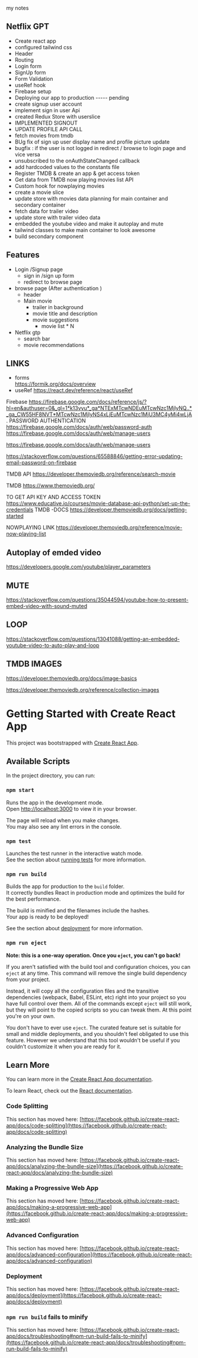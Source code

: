 my notes 
## Netflix GPT
- Create react app
- configured tailwind css
- Header
- Routing 
- Login form
- SignUp form
- Form Validation
- useRef hook 
- Firebase setup 
- Deploying our app to production ----- pending
- create signup user account
- implement sign in user Api
- created Redux Store with userslice
- IMPLEMENTED SIGNOUT
- UPDATE PROFILE API CALL
- fetch movies  from tmdb
- BUg fix of sign up user display name and profile picture update
-  bugfix : if the user is not logged in redirect / browse to login page and vice versa
- unsubscribed to the onAuthStateChanged callback
- add hardcoded values to the constants file
- Register TMDB & create an app & get access token 
- Get data from TMDB now playing movies list API
- Custom hook for nowplaying movies 
- create a movie slice 
- update store with movies data 
planning for main container and secondary container 
- fetch data for trailer video 
- update store with trailer video data
- embedded the youtube video and make it autoplay and mute 
- tailwind classes to make main container  to look awesome 
- build secondary component




















## Features
- Login /Signup page 
    - sign in /sign up form 
    - redirect to browse page
- browse page  (After authentication )
    - header
    - Main movie 
        - trailer in background
        - movie title and description
        - movie suggestions 
            - movie list * N 
- Netflix gtp 
    - search bar 
    - movie recommendations


## LINKS 
- forms  
https://formik.org/docs/overview
- useRef
https://react.dev/reference/react/useRef


Firebase
https://firebase.google.com/docs/reference/js/?hl=en&authuser=0&_gl=1*k13vyu*_ga*NTExMTcwNDEuMTcwNzc1MjIyNQ..*_ga_CW55HF8NVT*MTcwNzc1MjIyNS4xLjEuMTcwNzc1MjU3MC4yMi4wLjA.
 PASSWORD AUTHENTICATION 
https://firebase.google.com/docs/auth/web/password-auth
https://firebase.google.com/docs/auth/web/manage-users

https://firebase.google.com/docs/auth/web/manage-users


https://stackoverflow.com/questions/65588846/getting-error-updating-email-password-on-firebase


TMDB API
https://developer.themoviedb.org/reference/search-movie

TMDB 
https://www.themoviedb.org/

TO GET API KEY AND ACCESS TOKEN
https://www.educative.io/courses/movie-database-api-python/set-up-the-credentials
TMDB -DOCS
https://developer.themoviedb.org/docs/getting-started

NOWPLAYING LINK
https://developer.themoviedb.org/reference/movie-now-playing-list


## Autoplay of emded video
https://developers.google.com/youtube/player_parameters
## MUTE
https://stackoverflow.com/questions/35044594/youtube-how-to-present-embed-video-with-sound-muted

## LOOP
https://stackoverflow.com/questions/13041088/getting-an-embedded-youtube-video-to-auto-play-and-loop

## TMDB IMAGES
https://developer.themoviedb.org/docs/image-basics

https://developer.themoviedb.org/reference/collection-images


# Getting Started with Create React App

This project was bootstrapped with [Create React App](https://github.com/facebook/create-react-app).

## Available Scripts

In the project directory, you can run:

### `npm start`

Runs the app in the development mode.\
Open [http://localhost:3000](http://localhost:3000) to view it in your browser.

The page will reload when you make changes.\
You may also see any lint errors in the console.

### `npm test`

Launches the test runner in the interactive watch mode.\
See the section about [running tests](https://facebook.github.io/create-react-app/docs/running-tests) for more information.

### `npm run build`

Builds the app for production to the `build` folder.\
It correctly bundles React in production mode and optimizes the build for the best performance.

The build is minified and the filenames include the hashes.\
Your app is ready to be deployed!

See the section about [deployment](https://facebook.github.io/create-react-app/docs/deployment) for more information.

### `npm run eject`

**Note: this is a one-way operation. Once you `eject`, you can't go back!**

If you aren't satisfied with the build tool and configuration choices, you can `eject` at any time. This command will remove the single build dependency from your project.

Instead, it will copy all the configuration files and the transitive dependencies (webpack, Babel, ESLint, etc) right into your project so you have full control over them. All of the commands except `eject` will still work, but they will point to the copied scripts so you can tweak them. At this point you're on your own.

You don't have to ever use `eject`. The curated feature set is suitable for small and middle deployments, and you shouldn't feel obligated to use this feature. However we understand that this tool wouldn't be useful if you couldn't customize it when you are ready for it.

## Learn More

You can learn more in the [Create React App documentation](https://facebook.github.io/create-react-app/docs/getting-started).

To learn React, check out the [React documentation](https://reactjs.org/).

### Code Splitting

This section has moved here: [https://facebook.github.io/create-react-app/docs/code-splitting](https://facebook.github.io/create-react-app/docs/code-splitting)

### Analyzing the Bundle Size

This section has moved here: [https://facebook.github.io/create-react-app/docs/analyzing-the-bundle-size](https://facebook.github.io/create-react-app/docs/analyzing-the-bundle-size)

### Making a Progressive Web App

This section has moved here: [https://facebook.github.io/create-react-app/docs/making-a-progressive-web-app](https://facebook.github.io/create-react-app/docs/making-a-progressive-web-app)

### Advanced Configuration

This section has moved here: [https://facebook.github.io/create-react-app/docs/advanced-configuration](https://facebook.github.io/create-react-app/docs/advanced-configuration)

### Deployment

This section has moved here: [https://facebook.github.io/create-react-app/docs/deployment](https://facebook.github.io/create-react-app/docs/deployment)

### `npm run build` fails to minify

This section has moved here: [https://facebook.github.io/create-react-app/docs/troubleshooting#npm-run-build-fails-to-minify](https://facebook.github.io/create-react-app/docs/troubleshooting#npm-run-build-fails-to-minify)
